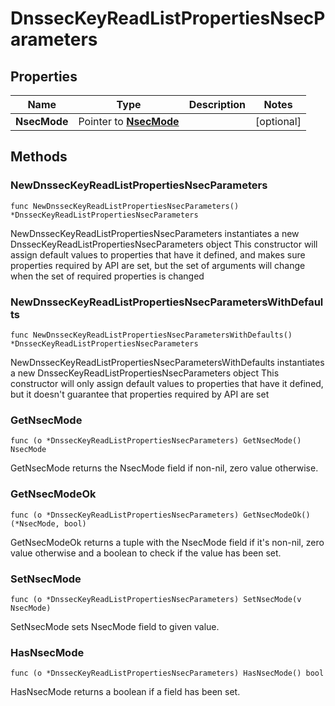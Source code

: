 # DnssecKeyReadListPropertiesNsecParameters

## Properties

|Name | Type | Description | Notes|
|------------ | ------------- | ------------- | -------------|
|**NsecMode** | Pointer to [**NsecMode**](NsecMode.md) |  | [optional] |

## Methods

### NewDnssecKeyReadListPropertiesNsecParameters

`func NewDnssecKeyReadListPropertiesNsecParameters() *DnssecKeyReadListPropertiesNsecParameters`

NewDnssecKeyReadListPropertiesNsecParameters instantiates a new DnssecKeyReadListPropertiesNsecParameters object
This constructor will assign default values to properties that have it defined,
and makes sure properties required by API are set, but the set of arguments
will change when the set of required properties is changed

### NewDnssecKeyReadListPropertiesNsecParametersWithDefaults

`func NewDnssecKeyReadListPropertiesNsecParametersWithDefaults() *DnssecKeyReadListPropertiesNsecParameters`

NewDnssecKeyReadListPropertiesNsecParametersWithDefaults instantiates a new DnssecKeyReadListPropertiesNsecParameters object
This constructor will only assign default values to properties that have it defined,
but it doesn't guarantee that properties required by API are set

### GetNsecMode

`func (o *DnssecKeyReadListPropertiesNsecParameters) GetNsecMode() NsecMode`

GetNsecMode returns the NsecMode field if non-nil, zero value otherwise.

### GetNsecModeOk

`func (o *DnssecKeyReadListPropertiesNsecParameters) GetNsecModeOk() (*NsecMode, bool)`

GetNsecModeOk returns a tuple with the NsecMode field if it's non-nil, zero value otherwise
and a boolean to check if the value has been set.

### SetNsecMode

`func (o *DnssecKeyReadListPropertiesNsecParameters) SetNsecMode(v NsecMode)`

SetNsecMode sets NsecMode field to given value.

### HasNsecMode

`func (o *DnssecKeyReadListPropertiesNsecParameters) HasNsecMode() bool`

HasNsecMode returns a boolean if a field has been set.


